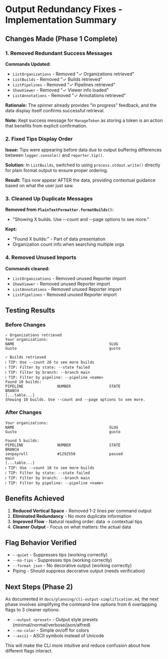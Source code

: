 # Output Redundancy Fixes - Implementation Summary

## Changes Made (Phase 1 Complete)

### 1. Removed Redundant Success Messages
**Commands Updated:**
- `ListOrganizations` - Removed "✓ Organizations retrieved"
- `ListBuilds` - Removed "✓ Builds retrieved"  
- `ListPipelines` - Removed "✓ Pipelines retrieved"
- `ShowViewer` - Removed "✓ Viewer info loaded"
- `ListAnnotations` - Removed "✓ Annotations retrieved"

**Rationale:** The spinner already provides "in progress" feedback, and the data display itself confirms successful retrieval.

**Note:** Kept success message for `ManageToken` as storing a token is an action that benefits from explicit confirmation.

### 2. Fixed Tips Display Order
**Issue:** Tips were appearing before data due to output buffering differences between `logger.console()` and `reporter.tip()`.

**Solution:** In `ListBuilds`, switched to using `process.stdout.write()` directly for plain format output to ensure proper ordering.

**Result:** Tips now appear AFTER the data, providing contextual guidance based on what the user just saw.

### 3. Cleaned Up Duplicate Messages
**Removed from `PlainTextFormatter.formatBuilds()`:**
- "Showing X builds. Use --count and --page options to see more."

**Kept:**
- "Found X builds:" - Part of data presentation
- Organization count info when searching multiple orgs

### 4. Removed Unused Imports
**Commands cleaned:**
- `ListOrganizations` - Removed unused Reporter import
- `ShowViewer` - Removed unused Reporter import  
- `ListAnnotations` - Removed unused Reporter import
- `ListPipelines` - Removed unused Reporter import

## Testing Results

### Before Changes
```
✓ Organizations retrieved          
Your organizations:
NAME                                          SLUG                                       
Gusto                                         gusto    

✓ Builds retrieved                     
ℹ︎ TIP: Use --count 20 to see more builds
ℹ︎ TIP: Filter by state: --state failed
ℹ︎ TIP: Filter by branch: --branch main
ℹ︎ TIP: Filter by pipeline: --pipeline <name>
Found 10 builds:
PIPELINE               NUMBER                 STATE                  BRANCH              
[...table...]
Showing 10 builds. Use --count and --page options to see more.
```

### After Changes
```
Your organizations:
NAME                                          SLUG
Gusto                                         gusto

Found 5 builds:
PIPELINE               NUMBER                 STATE                  BRANCH
zenpayroll             #1292550               passed                 main
[...table...]
ℹ︎ TIP: Use --count 10 to see more builds
ℹ︎ TIP: Filter by state: --state failed
ℹ︎ TIP: Filter by branch: --branch main
ℹ︎ TIP: Filter by pipeline: --pipeline <name>
```

## Benefits Achieved

1. **Reduced Vertical Space** - Removed 1-2 lines per command output
2. **Eliminated Redundancy** - No more duplicate information
3. **Improved Flow** - Natural reading order: data → contextual tips
4. **Cleaner Output** - Focus on what matters: the actual data

## Flag Behavior Verified

- `--quiet` - Suppresses tips (working correctly)
- `--no-tips` - Suppresses tips (working correctly)
- `--format json` - No decorative output (working correctly)
- Piping - Should suppress decorative output (needs verification)

## Next Steps (Phase 2)

As documented in `docs/planning/cli-output-simplification.md`, the next phase involves simplifying the command-line options from 6 overlapping flags to 3 cleaner options:

- `--output <preset>` - Output style presets (minimal/normal/verbose/json/alfred)
- `--no-color` - Simple on/off for colors
- `--ascii` - ASCII symbols instead of Unicode

This will make the CLI more intuitive and reduce confusion about how different flags interact.
